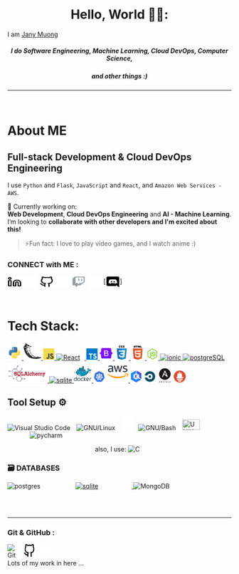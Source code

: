 <!-- Hi, I am Jany Muong 👋🏿 -->
<!-- about me -->

<h1 align="center">Hello, World 👋🏿:</h1>

I am [Jany Muong](https://www.github.com/janymuong/)

<h5 align="center">I do Software Engineering, Machine Learning, Cloud DevOps, Computer Science,</h5>
<h5 align="center">and other things :) </h5>

---
#  &nbsp;  <br> About ME

## Full-stack Development & Cloud DevOps Engineering

I use `Python` and `Flask`, `JavaScript` and `React`, and `Amazon Web Services - AWS`.

🌱 Currently working on:       
**Web Development**, **Cloud DevOps Engineering** and **AI - Machine Learning**. I’m looking to **collaborate with other developers and I'm excited about this!**


>⚡Fun fact: I love to play video games, and I watch anime :)




### CONNECT with ME :

<p align="left">

<a href="https://www.linkedin.com/in/janymuong/#gh-light-mode-only" target="_blank"><img align="center" src="./img_icons/linkedin-light.svg" alt="@janymuong" height="24" width="32" /></a> 
<a href="https://www.linkedin.com/in/janymuong/#gh-dark-mode-only" target="_blank"><img align="center" src="./img_icons/linkedin-dark.svg" alt="@janymuong" height="24" width="32" /></a>
<a href="https://github.com/janymuong/janymuong/#gh-light-mode-only" target="_blank"><img align="center" src="./img_icons/github-light.svg" alt="@janymuong" height="24" width="32" /></a> 
<a href="https://github.com/janymuong/janymuong/#gh-dark-mode-only" target="_blank"><img align="center" src="./img_icons/github-dark.svg" alt="@janymuong" height="24" width="32" /></a> 
<a href="https://www.twitch.tv/janymuong/#gh-dark-mode-only" target="_blank"><img align="center" src="./img_icons/twitch.svg" title="Twitch" alt="@janymuong" height="24" width="32" /></a> 
<a href="https://twitter.com/janymuong/#gh-dark-mode-only" target="_blank"><img align="center" src="./img_icons/twitter-dark.svg" alt="janymuong" height="24" width="32" /></a>
[<code><a href="https://discord.com/mu-0#1062/#gh-dark-mode-only" target="_blank"><img align="center" src="./img_icons/discord.svg" title="Dicord" alt="@janymuong" height="24" width="32" /></a></code>]
<!-- <a href="#" target="_blank"><img align="center" src="./img_icons/youtube-dark.svg" alt="@janymuong" height="24" width="32" /></a>  -->
<!-- <a href="https://instagram.com/jany_muong/#gh-dark-mode-only" target="_blank"><img align="center" src="./img_icons/instagram-dark.svg" alt="janymuong" height="24" width="32" /></a> -->
 <!--<a href="https://twitter.com/janymuong/#gh-light-mode-only" target="blank"><img align="center" src="./img_icons/twitter-light.svg" alt="@janymuong" height="30" width="40" /></a> 
<a href="https://twitter.com/janymuong/#gh-dark-mode-only" target="blank"><img align="center" src="./img_icons/twitter-dark.svg" alt="@janymuong" height="30" width="40" /></a> 
<a href="https://www.instagram.com/jany_muong/#gh-light-mode-only" target="blank"><img align="center" src="./img_icons/instagram-light.svg" alt="@janymuong" height="30" width="40" /></a> 
<a href="https://www.instagram.com/jany_muong/#gh-dark-mode-only" target="blank"><img align="center" src="./img_icons/instagram-dark.svg" alt="@janymuong" height="30" width="40" /></a>
--> 
</p>

 <!--
 <a href="#" target="blank"><img align="center" src="https://cdn.jsdelivr.net/npm/simple-icons@3.0.1/icons/youtube.svg" alt="janymuong" height="30" width="40" /></a>
<a href="mailto:me.roumuong@gmail.com" target="blank"><img align="center" src="https://cdn.jsdelivr.net/npm/simple-icons@3.0.1/icons/gmail.svg" alt="janymuong" height="30" width="40" /></a>
<a href="https://twitter.com/janymuong/" target="blank">
 <img align="center" src="https://cdn.jsdelivr.net/npm/simple-icons@3.0.1/icons/twitter.svg" alt="janymuong" height="30" width="40" />
 </a>
<a href="https://www.instagram.com/jany_muong" target="blank"><img align="center" src="https://cdn.jsdelivr.net/npm/simple-icons@3.0.1/icons/instagram.svg" alt="janymuong" height="30" width="40" /></a>
</p>

[![website](./img_icons/linkedin-light.svg)](https://www.linkedin.com/in/janymuong/#gh-light-mode-only)
[![website](./img_icons/linkedin-dark.svg)](https://www.linkedin.com/in/janymuong//#gh-dark-mode-only)
&nbsp;&nbsp;
[![website](./img_icons/twitter-light.svg)](https://twitter.com/janymuong#gh-light-mode-only)
[![website](./img_icons/twitter-dark.svg)](https://twitter.com/janymuong#gh-dark-mode-only)
&nbsp;&nbsp;
[![website](./img_icons/youtube-light.svg)](https://www.youtube.com/channel/##gh-light-mode-only)
[![website](./img_icons/youtube-dark.svg)](https://www.youtube.com/channel/##gh-dark-mode-only)
&nbsp;&nbsp;
[![website](./img_icons/instagram-light.svg)](https://www.instagram.com/jany_muong/#gh-light-mode-only)
[![website](./img_icons/instagram-dark.svg)](https://www.instagram.com/jany_muong/#gh-dark-mode-only) -->

 &nbsp;  <br>

# Tech Stack:

<p align="left"> 
  <a href="https://www.python.org" target="_blank"> 
    <img src="https://raw.githubusercontent.com/devicons/devicon/master/icons/python/python-original.svg" alt="python" width="32" title="Python" height="32"/> </a> 
  <a href="https://flask.palletsprojects.com/" target="_blank"> <img src="./img_icons/flask.svg" alt="flask" width="40" height="40" title="Flask" /> </a>
  <a href="https://developer.mozilla.org/en-US/docs/Web/JavaScript" target="_blank"> 
    <img src="https://raw.githubusercontent.com/devicons/devicon/master/icons/javascript/javascript-original.svg" alt="JavaScript" title="JavaScript" width="26" height="26"/> </a>
  <a href="#"> <img title="React" alt="React" width="26px" src="https://cdn.jsdelivr.net/gh/devicons/devicon/icons/react/react-original.svg" style="padding-right:10px;" /> </a>
  <a href="https://developer.mozilla.org/en-US/docs/Web/JavaScript" target="_blank"> 
    <img src="https://raw.githubusercontent.com/devicons/devicon/master/icons/typescript/typescript-original.svg" alt="typescript" width="26" title="TypeScript" height="26"/> </a> 
  <a href="https://www.getbootstrap.com/" target="_blank"> 
    <img src="https://raw.githubusercontent.com/devicons/devicon/master/icons/bootstrap/bootstrap-original.svg" alt="bootstrap" width="30" title="Bootstrap" height="30"/> </a>
  <a href="https://www.w3schools.com/css/" target="_blank"> 
  <img src="https://raw.githubusercontent.com/devicons/devicon/master/icons/css3/css3-original-wordmark.svg" alt="css3" width="32" title="Cascading Style Sheets/CSS" height="32"/> 
  <a href="https://www.w3.org/html/" target="_blank"> 
    <img src="https://raw.githubusercontent.com/devicons/devicon/master/icons/html5/html5-original-wordmark.svg" alt="html5" title="HTML" width="32" height="32"/>
  </a> 
  <!--<a href="https://www.docker.com/" target="_blank"> <img src="https://raw.githubusercontent.com/devicons/devicon/master/icons/docker/docker-original-wordmark.svg" alt="docker" width="40" height="40"/> </a>-->    
  <a href="https://nodejs.org" target="_blank">
    <img src="https://raw.githubusercontent.com/devicons/devicon/master/icons/nodejs/nodejs-original.svg" alt="nodejs" width="26" height="26" title="NodeJS"/>
  </a> 
  <a href="https://ionicframework.com" target="_blank"> <img src="https://upload.wikimedia.org/wikipedia/commons/d/d1/Ionic_Logo.svg" alt="ionic" width="32" height="32"/> </a>
  <a href="https://www.postgresql.org/" target="_blank"> 
    <img src="https://www.vectorlogo.zone/logos/postgresql/postgresql-icon.svg" title="PostgreSQL" alt="postgreSQL" width="30" height="30"/>
  </a> 
  <a href="https://www.sqlalchemy.org/" target="_blank">
  <img src="img_icons/sqlalchemy_series_redo.png" alt="sqlalchemy" width="90" />
  </a>
  <a href="https://www.sqlite.org/" target="_blank"> 
    <img src="https://www.vectorlogo.zone/logos/sqlite/sqlite-icon.svg" title="SQLite" alt="sqlite" width="26" height="26"/>
  </a> 
  <a href="https://www.docker.com" target="_blank">
  <img src="https://raw.githubusercontent.com/devicons/devicon/master/icons/docker/docker-original-wordmark.svg" alt="docker" width="40" height="40"/>
  </a>
  <img src="./img_icons/kubernetes.svg" title="Kubernetes" alt="Kubernetes" width="27" height="27"/>
  <a href="https://aws.amazon.com" target="_blank"> <img src="https://raw.githubusercontent.com/devicons/devicon/master/icons/amazonwebservices/amazonwebservices-original-wordmark.svg" title="Amazon Web Services" alt="aws" width="48" height="48"/> </a>
  <img src="./img_icons/amazon-eks.svg" title="Amazon Elastic Kubernetes Services/EKS" alt="eks" width="27" height="27"/>
  <img src="./img_icons/circleci.svg" title="Circle CI" alt="circleci" width="27" height="27"/>
  <img src="./img_icons/ansible.svg" title="Ansible" alt="ansible" width="32" height="32"/>
  <img src="./img_icons/prometheus.svg" title="Prometheus" alt="Prometheus" width="27" height="27"/>
</p>
<!--
<img align="left" alt="HTML5" width="26px" src="https://cdn.jsdelivr.net/gh/devicons/devicon/icons/html5/html5-original.svg" style="padding-right:10px;" />
<img align="left" alt="CSS3" width="26px" src="https://cdn.jsdelivr.net/gh/devicons/devicon/icons/css3/css3-original.svg" style="padding-right:10px;" />
<img align="left" alt="JavaScript" width="26px" src="https://cdn.jsdelivr.net/gh/devicons/devicon/icons/javascript/javascript-original.svg" style="padding-right:10px;" />
<img align="left" alt="Bootstrap" width="26px" src="https://cdn.jsdelivr.net/gh/devicons/devicon/icons/bootstrap/bootstrap-original.svg" style="padding-right:10px;" />
<img align="left" alt="TypeScript" width="26px" src="https://cdn.jsdelivr.net/gh/devicons/devicon/icons/typescript/typescript-original.svg" style="padding-right:10px;" />
<img align="left" alt="Node.js" width="26px" src="https://cdn.jsdelivr.net/gh/devicons/devicon/icons/nodejs/nodejs-original.svg" style="padding-right:10px;" />-->

<!-- <br /><br />-->



## Tool Setup ⚙️
<p align="left"> 
<img alt="Visual Studio Code" width="24px" height="32" src="https://cdn.jsdelivr.net/gh/devicons/devicon/icons/vscode/vscode-original.svg" style="padding-right:10px;" title="VS Code"/>
<img alt="GNU/Linux" height="32" title="GNU/Linux" width="32px" src="https://img.icons8.com/color/48/000000/linux--v1.png" style="padding-right:10px;">
<img src="img_icons/terminal-dark.svg" alt="shell" title="Terminal/Shell" height="32" width="24px" style="padding-right:10px;" />
<img alt="GNU/Bash" title="GNU/Bash" height="32" width="24px" src="https://cdn.jsdelivr.net/gh/devicons/devicon/icons/bash/bash-original.svg" style="padding-right:10px;" />
<img src="https://img.shields.io/badge/vim-239120?style=for-the-badge&logo=vim&logoColor=white" style="padding-right:20px;" height="24px" width="40px" title="UNIX Vim"/>
<img alt="pycharm" width="24px" src="https://cdn.jsdelivr.net/gh/devicons/devicon/icons/pycharm/pycharm-original.svg" title="PyCharm" style="padding-left:50px;" />
</p>


<!-- <br/><br/> -->
<p><center>also, I use: <img title="C Language" alt="C" width="26px" src="https://cdn.jsdelivr.net/gh/devicons/devicon/icons/c/c-original.svg" style="padding-right:10px;" /></center>
</p>


### :card_file_box: DATABASES

<div align="left"> 
<img alt="postgres" title="PostgreSQL"width="30px" src="https://cdn.jsdelivr.net/gh/devicons/devicon/icons/postgresql/postgresql-original.svg" style="padding-right:40px;margin-right:35px;" />
<a href="https://www.sqlite.org/" target="_blank"> 
    <img src="https://www.vectorlogo.zone/logos/sqlite/sqlite-icon.svg" title="SQLite" alt="sqlite" width="26px" height="26px" style="padding-right:40px;margin-right:35px;"/>
</a> 
<img alt="MongoDB" width="26px" src="https://cdn.jsdelivr.net/gh/devicons/devicon/icons/mongodb/mongodb-original.svg"style="padding-right:40px;margin-right:35px;" />
  </div>

<br/><br/>

---
### Git & GitHub :

<img align="left" alt="Git" title="Git" width="26px" src="https://cdn.jsdelivr.net/gh/devicons/devicon/icons/git/git-original.svg" style="padding-right:10px;" />

<!--<img align="left" alt="Github" width="26px" src="https://cdn.jsdelivr.net/gh/devicons/devicon/icons/github/github-original.svg" style="padding-right:10px;" />-->

<a href="https://github.com/janymuong/janymuong/#gh-light-mode-only" target="blank"><img align="left" alt="Github" width="26px" style="padding-right:10px;" title="GitHub/janymuong" src="./img_icons/github-light.svg" alt="@janymuong" height="30" width="40" /></a>
<a href="https://github.com/janymuong/janymuong/#gh-dark-mode-only" target="blank"><img align="left" alt="Github" width="26px" style="padding-right:10px;" title="GitHub/janymuong" src="./img_icons/github-dark.svg" alt="@janymuong" height="30" width="40" />
</a>

<br/><br/>
Lots of my work in here ...

[twitter]: https://twitter.com/janymuong
[instagram]: https://www.instagram.com/jany_muong/
[linkedin]: https://www.linkedin.com/in/janymuong/
